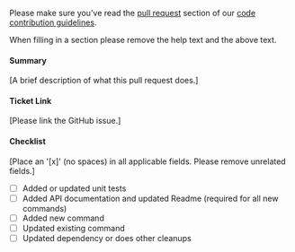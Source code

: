 Please make sure you've read the [pull request](CONTRIBUTING.md#pull-requests) section of our [code contribution guidelines](CONTRIBUTING.md).

When filling in a section please remove the help text and the above text.

#### Summary
[A brief description of what this pull request does.]

#### Ticket Link
[Please link the GitHub issue.]

#### Checklist
[Place an '[x]' (no spaces) in all applicable fields. Please remove unrelated fields.]
- [ ] Added or updated unit tests
- [ ] Added API documentation and updated Readme (required for all new commands)
- [ ] Added new command
- [ ] Updated existing command
- [ ] Updated dependency or does other cleanups
